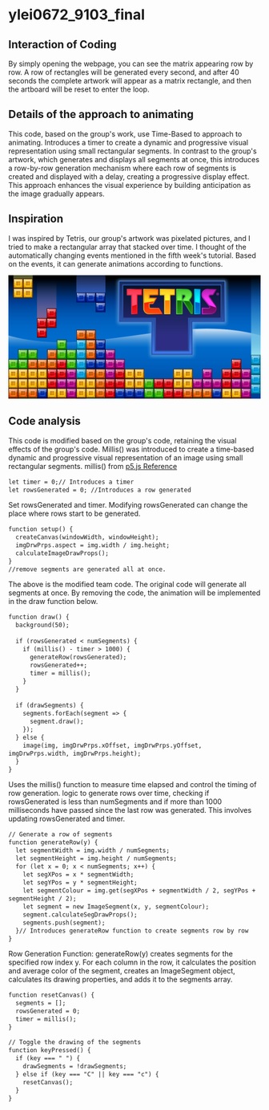 # ylei0672_9103_final

## Interaction of Coding
By simply opening the webpage, you can see the matrix appearing row by row. A row of rectangles will be generated every second, and after 40 seconds the complete artwork will appear as a matrix rectangle, and then the artboard will be reset to enter the loop.

## Details of the approach to animating 
This code, based on the group's work, use Time-Based to approach to animating. Introduces a timer to create a dynamic and progressive visual representation using small rectangular segments. 
In contrast to the group's artwork, which generates and displays all segments at once, this introduces a row-by-row generation mechanism where each row of segments is created and displayed with a delay, creating a progressive display effect. This approach enhances the visual experience by building anticipation as the image gradually appears.

## Inspiration
I was inspired by Tetris, our group's artwork was pixelated pictures, and I tried to make a rectangular array that stacked over time. I thought of the automatically changing events mentioned in the fifth week's tutorial. Based on the events, it can generate animations according to functions.

![Tetris game](/picture/Tetris.png)

## Code analysis
This code is modified based on the group's code, retaining the visual effects of the group's code. Millis() was introduced to create a time-based dynamic and progressive visual representation of an image using small rectangular segments.
millis() from [p5.js Reference](https://p5js.org/reference/#/p5/millis)

```
let timer = 0;// Introduces a timer
let rowsGenerated = 0; //Introduces a row generated
```
Set rowsGenerated and timer. Modifying rowsGenerated can change the place where rows start to be generated.

```
function setup() {
  createCanvas(windowWidth, windowHeight);
  imgDrwPrps.aspect = img.width / img.height;
  calculateImageDrawProps();
}
//remove segments are generated all at once.
```
The above is the modified team code. The original code will generate all segments at once. By removing the code, the animation will be implemented in the draw function below.


```
function draw() {
  background(50);

  if (rowsGenerated < numSegments) {
    if (millis() - timer > 1000) {
      generateRow(rowsGenerated);
      rowsGenerated++;
      timer = millis();
    }
  } 

  if (drawSegments) {
    segments.forEach(segment => {
      segment.draw();
    });
  } else {
    image(img, imgDrwPrps.xOffset, imgDrwPrps.yOffset, imgDrwPrps.width, imgDrwPrps.height);
  }
}
```
Uses the millis() function to measure time elapsed and control the timing of row generation. logic to generate rows over time, checking if rowsGenerated is less than numSegments and if more than 1000 milliseconds have passed since the last row was generated. This involves updating rowsGenerated and timer.

```
// Generate a row of segments
function generateRow(y) {
  let segmentWidth = img.width / numSegments;
  let segmentHeight = img.height / numSegments;
  for (let x = 0; x < numSegments; x++) {
    let segXPos = x * segmentWidth;
    let segYPos = y * segmentHeight;
    let segmentColour = img.get(segXPos + segmentWidth / 2, segYPos + segmentHeight / 2);
    let segment = new ImageSegment(x, y, segmentColour);
    segment.calculateSegDrawProps();
    segments.push(segment);
  }// Introduces generateRow function to create segments row by row 
}
```
Row Generation Function:
generateRow(y) creates segments for the specified row index y. For each column in the row, it calculates the position and average color of the segment, creates an ImageSegment object, calculates its drawing properties, and adds it to the segments array.


```
function resetCanvas() {
  segments = [];
  rowsGenerated = 0;
  timer = millis();
}
```

```
// Toggle the drawing of the segments
function keyPressed() {
  if (key === " ") {
    drawSegments = !drawSegments;
  } else if (key === "C" || key === "c") {
    resetCanvas();
  }
}
```